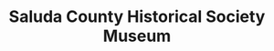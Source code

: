 ---
layout: repo
title: "Saluda County Historical Society Museum"
id: 2156
permalink: repos/2156/
---